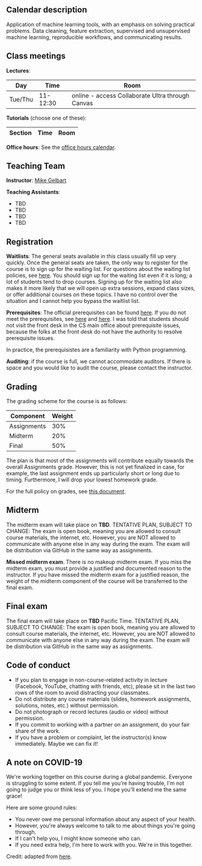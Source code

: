 
## Calendar description

Application of machine learning tools, with an emphasis on solving practical problems. Data cleaning, feature extraction, supervised and unsupervised machine learning, reproducible workflows, and communicating results.


## Class meetings

**Lectures**:

| Day  | Time   | Room |
|----------|--------|------|
| Tue/Thu  | 11-12:30  | online - access Collaborate Ultra through Canvas |

**Tutorials** (choose one of these):

| Section  | Time   | Room |
|----------|--------|------|


**Office hours**: See the [office hours calendar](http://www.cs.ubc.ca/~mgelbart/calendar.html).

## Teaching Team

**Instructor**: [Mike Gelbart](http://www.cs.ubc.ca/~mgelbart/)

**Teaching Assistants**:

- TBD
- TBD
- TBD
- TBD

## Registration

**Waitlists**: The general seats available in this class usually fill up very quickly. 
Once the general seats are taken, the only way to register for the course is to sign up for the waiting list. For questions about the waiting list policies, see [here](https://www.cs.ubc.ca/students/undergrad/courses/waitlists). You should sign up for the waiting list even if it is long; a lot of students tend to drop courses. Signing up for the waiting list also makes it more likely that we will open up extra sessions, expand class sizes, or offer additional courses on these topics. I have no control over the situation and I cannot help you bypass the waitlist list.

**Prerequisites**: The official prerequisites can be found [here](https://courses.students.ubc.ca/cs/courseschedule?tname=subj-course&course=330&campuscd=UBC&dept=CPSC&pname=subjarea). If you do not meet the prerequisites, see [here](https://www.cs.ubc.ca/students/undergrad/courses-deadlines/prerequisites) and [here](https://www.cs.ubc.ca/students/undergrad/courses-deadlines/rules-about-cpsc-appeals-undergraduate-students). I was told that students should not visit the front desk in the CS main office about prerequisite issues, because the folks at the front desk do not have the authority to resolve prerequisite issues.

In practice, the prerequisistes are a familiarity with Python programming.

**Auditing**: if the course is full, we cannot accommodate auditors. If there is space and you would like to audit the course, please contact the instructor.

## Grading
 
The grading scheme for the course is as follows:

| Component   | Weight          |
|-------------|-----------------|
| Assignments |     30%         |
| Midterm     |     20%         |
| Final       |     50%         |

The plan is that most of the assignments will contribute equally towards the overall Assignments grade. However, this is not yet finalized in case, for example, the last assignment ends up particularly short or long due to timing. Furthermore, I will drop your lowest homework grade.

For the full policy on grades, see [this document](grades.md).

## Midterm

The midterm exam will take place on **TBD**. TENTATIVE PLAN, SUBJECT TO CHANGE: The exam is open book, meaning you are allowed to consult course materials, the internet, etc. However, you are NOT allowed to communicate with anyone else in any way during the exam. The exam will be distribution via GitHub in the same way as assignments.

**Missed midterm exam**. There is no makeup midterm exam. If you miss the midterm exam, you must provide a justified and documented reason to the instructor. If you have missed the midterm exam for a justified reason, the weight of the midterm component of the course will be transferred to the final exam.

## Final exam

The final exam will take place on **TBD** Pacific Time. TENTATIVE PLAN, SUBJECT TO CHANGE: The exam is open book, meaning you are allowed to consult course materials, the internet, etc. However, you are NOT allowed to communicate with anyone else in any way during the exam. The exam will be distribution via GitHub in the same way as assignments.

## Code of conduct

- If you plan to engage in non-course-related activity in lecture (Facebook, YouTube, chatting with friends, etc), please sit in the last two rows of the room to avoid distracting your classmates.
- Do not distribute any course materials (slides, homework assignments, solutions, notes, etc.) without permission.
- Do not photograph or record lectures (audio or video) without permission.
- If you commit to working with a partner on an assignment, do your fair share of the work.
- If you have a problem or complaint, let the instructor(s) know immediately. Maybe we can fix it!

## A note on COVID-19

We're working together on this course during a global pandemic. Everyone is struggling to some extent. If you tell me you're having trouble, I'm not going to judge you or think less of you. I hope you'll extend me the same grace! 

Here are some ground rules:

- You never owe me personal information about any aspect of your health.
- However, you're always welcome to talk to me about things you're going through.
- If I can't help you, I might know someone who can.
- If you need extra help, I'm here to work with you. We're in this together.

Credit: adapted from [here](https://twitter.com/ProfChrisMJones/status/1282036533562834944).

